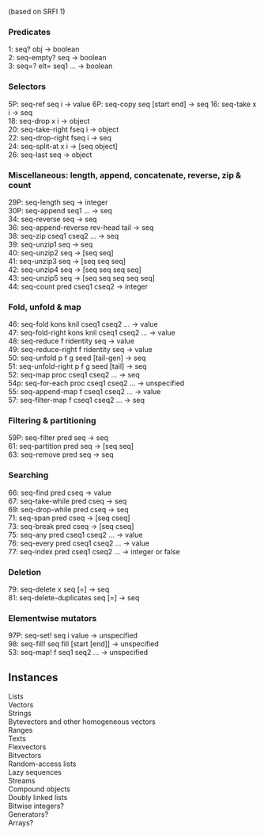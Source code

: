 (based on SRFI 1)

### Predicates

1: seq? obj -> boolean  
2: seq-empty?  seq -> boolean  
3: seq=? elt= seq1 ... -> boolean

### Selectors

5P: seq-ref seq i -> value
6P: seq-copy seq [start end] -> seq
16: seq-take x i -> seq  
18: seq-drop x i -> object  
20: seq-take-right fseq i -> object  
22: seq-drop-right fseq i -> seq  
24: seq-split-at x i -> [seq object]  
26: seq-last seq -> object  

### Miscellaneous: length, append, concatenate, reverse, zip & count

29P: seq-length  seq -> integer  
30P: seq-append  seq1 ... -> seq  
34: seq-reverse  seq -> seq  
36: seq-append-reverse  rev-head tail -> seq  
38: seq-zip cseq1 cseq2 ... -> seq  
39: seq-unzip1 seq -> seq  
40: seq-unzip2 seq -> [seq seq]  
41: seq-unzip3 seq -> [seq seq seq]  
42: seq-unzip4 seq -> [seq seq seq seq]  
43: seq-unzip5 seq -> [seq seq seq seq seq]  
44: seq-count pred cseq1 cseq2 -> integer

### Fold, unfold & map

46: seq-fold kons knil cseq1 cseq2 ... -> value  
47: seq-fold-right kons knil cseq1 cseq2 ... -> value  
48: seq-reduce f ridentity seq -> value  
49: seq-reduce-right f ridentity seq -> value  
50: seq-unfold p f g seed [tail-gen] -> seq  
51: seq-unfold-right p f g seed [tail] -> seq  
52: seq-map proc cseq1 cseq2 ... -> seq  
54p: seq-for-each proc cseq1 cseq2 ... -> unspecified  
55: seq-append-map  f cseq1 cseq2 ... -> value  
57: seq-filter-map f cseq1 cseq2 ... -> seq

### Filtering & partitioning

59P: seq-filter pred seq -> seq  
61: seq-partition pred seq -> [seq seq]  
63: seq-remove pred seq -> seq  

### Searching

66: seq-find pred cseq -> value  
67: seq-take-while  pred cseq -> seq  
69: seq-drop-while pred cseq -> seq  
71: seq-span   pred cseq -> [seq cseq]  
73: seq-break  pred cseq -> [seq cseq]  
75: seq-any pred cseq1 cseq2 ... -> value  
76: seq-every pred cseq1 cseq2 ... -> value  
77: seq-index pred cseq1 cseq2 ... -> integer or false

### Deletion

79: seq-delete  x seq [=] -> seq  
81: seq-delete-duplicates  seq [=] -> seq  

### Elementwise mutators

97P: seq-set! seq i value -> unspecified  
98: seq-fill! seq fill [start [end]] -> unspecified  
53: seq-map! f seq1 seq2 ... -> unspecified  

## Instances

Lists  
Vectors  
Strings  
Bytevectors and other homogeneous vectors  
Ranges  
Texts  
Flexvectors  
Bitvectors  
Random-access lists  
Lazy sequences  
Streams  
Compound objects  
Doubly linked lists  
Bitwise integers?  
Generators?  
Arrays?
